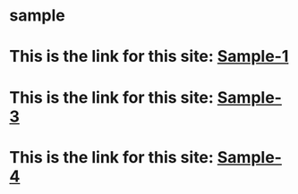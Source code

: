 # sample
# This is the link for this site: <a href="https://ronaksadh989.github.io/sample/sample-1/" >Sample-1</a>
# This is the link for this site: <a href="https://ronaksadh989.github.io/sample/sample-3/" >Sample-3</a>
# This is the link for this site: <a href="https://ronaksadh989.github.io/sample/sample-4/" >Sample-4</a>


